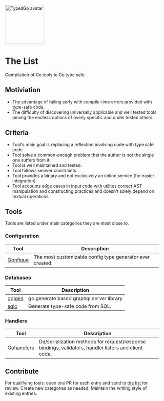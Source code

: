 <img style="width:128px" srcset="/.assets/avatar@2x.png 256w, /.assets/avatar@3x.png 384w" sizes="128w" src="/.assets/avatar@1x.png" alt="TypedGo avatar" />

# The List

Compilation of Go tools to Go type safe.

## Motiviation

- The advantage of failing early with compile-time errors provided with type-safe code.
- The difficulty of discovering universally applicable and well tested tools among the endless options of overly specific and under tested others.

## Criteria

- Tool's main goal is replacing a reflection involving code with type safe code.
- Tool solve a common-enough problem that the author is not the single one suffers from it.
- Tool is well maintained and tested.
- Tool follows semver constraints.
- Tool provides a binary and not exclusively an online service (for easier integration).
- Tool accounts edge cases in input code with utilites correct AST manipulation and constructing practices and doesn't solely depend on textual operations.

## Tools

Tools are listed under main categories they are most close to.

### Configuration

| Tool                                           | Description                                               |
| ---------------------------------------------- | --------------------------------------------------------- |
| [Gonfique](https://github.com/ufukty/gonfique) | The most customizable config type generator ever created. |

### Databases

| Tool                                          | Description                              |
| --------------------------------------------- | ---------------------------------------- |
| [gqlgen](https://github.com/99designs/gqlgen) | go generate based graphql server library |
| [sqlc](https://github.com/sqlc-dev/sqlc)      | Generate type-safe code from SQL.        |

### Handlers

| Tool                                               | Description                                                                                          |
| -------------------------------------------------- | ---------------------------------------------------------------------------------------------------- |
| [Gohandlers](https://github.com/ufukty/gohandlers) | De/serialization methods for request/response bindings, validators, handler listers and client code. |

## Contribute

For qualifying tools; open one PR for each entry and send to [the list](https://github.com/typedgo/the-list) for review. Create new categories as needed. Maintain the writing style of existing entries.
